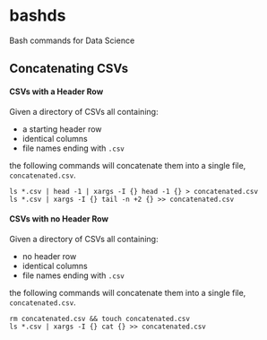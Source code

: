 # bashds
Bash commands for Data Science

## Concatenating CSVs

#### CSVs with a Header Row
Given a directory of CSVs all containing:

* a starting header row
* identical columns
* file names ending with `.csv`

the following commands will concatenate them into a single file, `concatenated.csv`.

```
ls *.csv | head -1 | xargs -I {} head -1 {} > concatenated.csv
ls *.csv | xargs -I {} tail -n +2 {} >> concatenated.csv
```

#### CSVs with no Header Row
Given a directory of CSVs all containing:

* no header row
* identical columns
* file names ending with `.csv`

the following commands will concatenate them into a single file, `concatenated.csv`.

```
rm concatenated.csv && touch concatenated.csv
ls *.csv | xargs -I {} cat {} >> concatenated.csv
```

